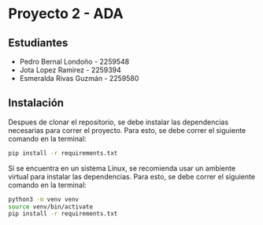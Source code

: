# Proyecto 2 - ADA
## Estudiantes
- Pedro Bernal Londoño - 2259548
- Jota Lopez Ramirez - 2259394
- Esmeralda Rivas Guzmán - 2259580

## Instalación

Despues de clonar el repositorio, se debe instalar las dependencias necesarias para correr el proyecto. Para esto, se debe correr el siguiente comando en la terminal:

```bash
pip install -r requirements.txt
```

Si se encuentra en un sistema Linux, se recomienda usar un ambiente virtual para instalar las dependencias. Para esto, se debe correr el siguiente comando en la terminal:

```bash
python3 -m venv venv
source venv/bin/activate
pip install -r requirements.txt
```

